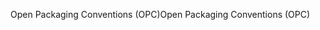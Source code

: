 <span data-ttu-id="5cfb3-101">Open Packaging Conventions (OPC)</span><span class="sxs-lookup"><span data-stu-id="5cfb3-101">Open Packaging Conventions (OPC)</span></span>